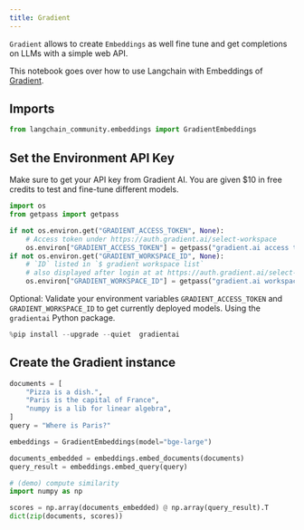 ```yaml
---
title: Gradient
---
```


`Gradient` allows to create `Embeddings` as well fine tune and get completions on LLMs with a simple web API.

This notebook goes over how to use Langchain with Embeddings of [Gradient](https://gradient.ai/).

## Imports

```python
from langchain_community.embeddings import GradientEmbeddings
```

## Set the Environment API Key

Make sure to get your API key from Gradient AI. You are given $10 in free credits to test and fine-tune different models.

```python
import os
from getpass import getpass

if not os.environ.get("GRADIENT_ACCESS_TOKEN", None):
    # Access token under https://auth.gradient.ai/select-workspace
    os.environ["GRADIENT_ACCESS_TOKEN"] = getpass("gradient.ai access token:")
if not os.environ.get("GRADIENT_WORKSPACE_ID", None):
    # `ID` listed in `$ gradient workspace list`
    # also displayed after login at at https://auth.gradient.ai/select-workspace
    os.environ["GRADIENT_WORKSPACE_ID"] = getpass("gradient.ai workspace id:")
```

Optional: Validate your environment variables ```GRADIENT_ACCESS_TOKEN``` and ```GRADIENT_WORKSPACE_ID``` to get currently deployed models. Using the `gradientai` Python package.

```python
%pip install --upgrade --quiet  gradientai
```

## Create the Gradient instance

```python
documents = [
    "Pizza is a dish.",
    "Paris is the capital of France",
    "numpy is a lib for linear algebra",
]
query = "Where is Paris?"
```

```python
embeddings = GradientEmbeddings(model="bge-large")

documents_embedded = embeddings.embed_documents(documents)
query_result = embeddings.embed_query(query)
```

```python
# (demo) compute similarity
import numpy as np

scores = np.array(documents_embedded) @ np.array(query_result).T
dict(zip(documents, scores))
```

```python

```
